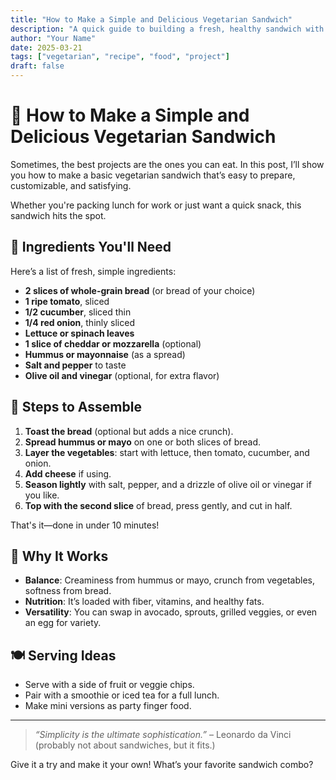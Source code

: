 ```yaml
---
title: "How to Make a Simple and Delicious Vegetarian Sandwich"
description: "A quick guide to building a fresh, healthy sandwich with common ingredients."
author: "Your Name"
date: 2025-03-21
tags: ["vegetarian", "recipe", "food", "project"]
draft: false
---
```


# 🥪 How to Make a Simple and Delicious Vegetarian Sandwich

Sometimes, the best projects are the ones you can eat. In this post, I’ll show you how to make a basic vegetarian sandwich that’s easy to prepare, customizable, and satisfying.

Whether you're packing lunch for work or just want a quick snack, this sandwich hits the spot.

## 🧺 Ingredients You'll Need

Here’s a list of fresh, simple ingredients:

- **2 slices of whole-grain bread** (or bread of your choice)
- **1 ripe tomato**, sliced
- **1/2 cucumber**, sliced thin
- **1/4 red onion**, thinly sliced
- **Lettuce or spinach leaves**
- **1 slice of cheddar or mozzarella** (optional)
- **Hummus or mayonnaise** (as a spread)
- **Salt and pepper** to taste
- **Olive oil and vinegar** (optional, for extra flavor)

## 🔧 Steps to Assemble

1. **Toast the bread** (optional but adds a nice crunch).
2. **Spread hummus or mayo** on one or both slices of bread.
3. **Layer the vegetables**: start with lettuce, then tomato, cucumber, and onion.
4. **Add cheese** if using.
5. **Season lightly** with salt, pepper, and a drizzle of olive oil or vinegar if you like.
6. **Top with the second slice** of bread, press gently, and cut in half.

That's it—done in under 10 minutes!

## 🧠 Why It Works

- **Balance**: Creaminess from hummus or mayo, crunch from vegetables, softness from bread.
- **Nutrition**: It’s loaded with fiber, vitamins, and healthy fats.
- **Versatility**: You can swap in avocado, sprouts, grilled veggies, or even an egg for variety.

## 🍽 Serving Ideas

- Serve with a side of fruit or veggie chips.
- Pair with a smoothie or iced tea for a full lunch.
- Make mini versions as party finger food.

---

> _“Simplicity is the ultimate sophistication.”_ – Leonardo da Vinci (probably not about sandwiches, but it fits.)

Give it a try and make it your own! What’s your favorite sandwich combo?
